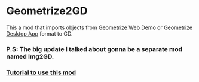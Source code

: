 # Geometrize2GD

This a mod that imports objects from [Geometrize Web Demo](https://www.samcodes.co.uk/project/geometrize-haxe-web/) or [Geometrize Desktop App](https://www.geometrize.co.uk/) format to GD.

### P.S: The big update I talked about gonna be a separate mod named Img2GD.

### [Tutorial to use this mod](https://github.com/ShineUA/geometrize2gd-mod-geode/blob/main/README.md)
